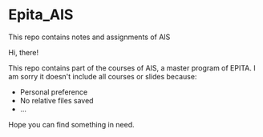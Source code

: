 # Epita_AIS
This repo contains notes and assignments of AIS 

Hi, there!

This repo contains part of the courses of AIS, a master program of EPITA. I am sorry it doesn't include all courses or slides because:
- Personal preference
- No relative files saved
- ...

Hope you can find something in need.
